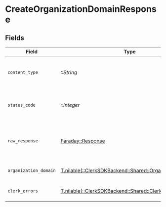# CreateOrganizationDomainResponse


## Fields

| Field                                                                                                 | Type                                                                                                  | Required                                                                                              | Description                                                                                           |
| ----------------------------------------------------------------------------------------------------- | ----------------------------------------------------------------------------------------------------- | ----------------------------------------------------------------------------------------------------- | ----------------------------------------------------------------------------------------------------- |
| `content_type`                                                                                        | *::String*                                                                                            | :heavy_check_mark:                                                                                    | HTTP response content type for this operation                                                         |
| `status_code`                                                                                         | *::Integer*                                                                                           | :heavy_check_mark:                                                                                    | HTTP response status code for this operation                                                          |
| `raw_response`                                                                                        | [Faraday::Response](https://www.rubydoc.info/gems/faraday/Faraday/Response)                           | :heavy_check_mark:                                                                                    | Raw HTTP response; suitable for custom response parsing                                               |
| `organization_domain`                                                                                 | [T.nilable(::ClerkSDKBackend::Shared::OrganizationDomain)](../../models/shared/organizationdomain.md) | :heavy_minus_sign:                                                                                    | An organization domain                                                                                |
| `clerk_errors`                                                                                        | [T.nilable(::ClerkSDKBackend::Shared::ClerkErrors)](../../models/shared/clerkerrors.md)               | :heavy_minus_sign:                                                                                    | Request was not successful                                                                            |